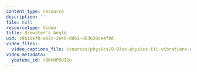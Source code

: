 ```yaml
---
content_type: resource
description: ''
file: null
resourcetype: Video
title: Brewster's Angle
uid: c8b18efb-a82c-2e40-dd61-883638ce4f8d
video_files:
  video_captions_file: /courses/physics/8-03sc-physics-iii-vibrations-and-waves-fall-2016/part-iii-optics/lecture-19/copy2_of_lecture-19-video/sBKHUPDUI1o.vtt
video_metadata:
  youtube_id: sBKHUPDUI1o
---
```

